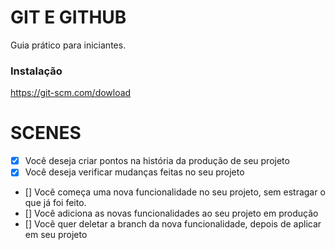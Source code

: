   # GIT E GITHUB

Guia prático para iniciantes.

### Instalação

https://git-scm.com/dowload

# SCENES

- [x] Você deseja criar pontos na história da produção de seu projeto
- [x] Você deseja verificar mudanças feitas no seu projeto

- [] Você começa uma nova funcionalidade no seu projeto, sem estragar o que já foi feito.
- [] Você adiciona as novas funcionalidades ao seu projeto em produção
- [] Vocẽ quer deletar a branch da nova funcionalidade, depois de aplicar em seu projeto 